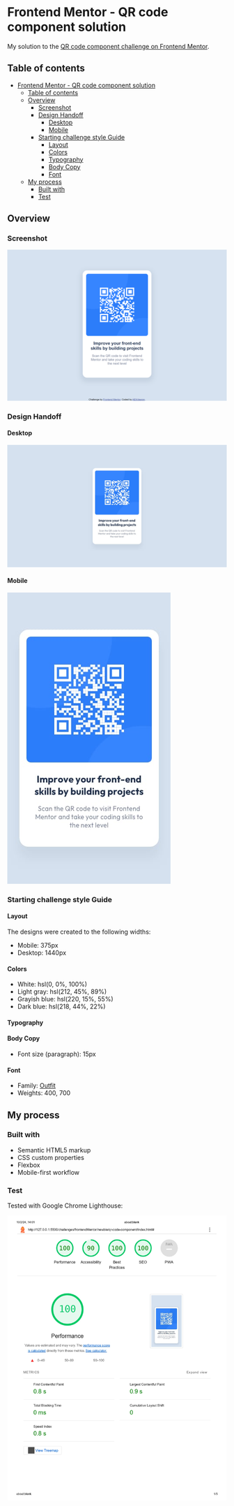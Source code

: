 # Frontend Mentor - QR code component solution

My solution to the [QR code component challenge on Frontend Mentor](https://www.frontendmentor.io/challenges/qr-code-component-iux_sIO_H).

## Table of contents

- [Frontend Mentor - QR code component solution](#frontend-mentor---qr-code-component-solution)
  - [Table of contents](#table-of-contents)
  - [Overview](#overview)
    - [Screenshot](#screenshot)
    - [Design Handoff](#design-handoff)
      - [Desktop](#desktop)
      - [Mobile](#mobile)
    - [Starting challenge style Guide](#starting-challenge-style-guide)
      - [Layout](#layout)
      - [Colors](#colors)
      - [Typography](#typography)
      - [Body Copy](#body-copy)
      - [Font](#font)
  - [My process](#my-process)
    - [Built with](#built-with)
    - [Test](#test)


## Overview

### Screenshot

![](./assets/screens/qr-code-component_index.html.png)

### Design Handoff

#### Desktop

![](./assets/design-example/desktop-design.jpg)

#### Mobile

![](./assets/design-example/mobile-design.jpg)

### Starting challenge style Guide

#### Layout

The designs were created to the following widths:

- Mobile: 375px
- Desktop: 1440px

#### Colors

- White: hsl(0, 0%, 100%)
- Light gray: hsl(212, 45%, 89%)
- Grayish blue: hsl(220, 15%, 55%)
- Dark blue: hsl(218, 44%, 22%)

#### Typography

#### Body Copy

- Font size (paragraph): 15px

#### Font

- Family: [Outfit](https://fonts.google.com/specimen/Outfit)
- Weights: 400, 700


## My process

### Built with

- Semantic HTML5 markup
- CSS custom properties
- Flexbox
- Mobile-first workflow

### Test
Tested with Google Chrome Lighthouse:

![](./assets/screens/lighthouse-test.jpg)
